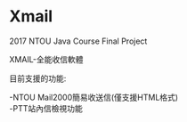 # Xmail
2017 NTOU Java Course Final Project


XMAIL-全能收信軟體

目前支援的功能:  

-NTOU Mail2000簡易收送信(僅支援HTML格式)  
-PTT站內信檢視功能  

